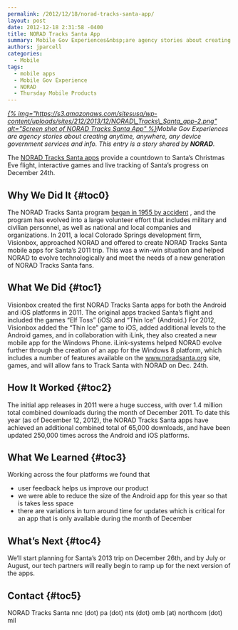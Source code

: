 ```yaml
---
permalink: /2012/12/18/norad-tracks-santa-app/
layout: post
date: 2012-12-18 2:31:58 -0400
title: NORAD Tracks Santa App
summary: Mobile Gov Experiences&nbsp;are agency stories about creating anytime, anywhere, any device government services and info. This entry is a story shared by&nbsp;NORAD. The&nbsp;NORAD Tracks Santa apps&nbsp;provide a countdown to Santa&amp;#8217;s Christmas Eve flight, interactive games and live tracking of Santa&amp;#8217;s progress on December 24th. Why We
authors: jparcell
categories:
  - Mobile
tags:
  - mobile apps
  - Mobile Gov Experience
  - NORAD
  - Thursday Mobile Products
---
```


_[{% img="https://s3.amazonaws.com/sitesusa/wp-content/uploads/sites/212/2013/12/NORAD\_Tracks\_Santa_app-2.png" alt="Screen shot of NORAD Tracks Santa App" %}](https://s3.amazonaws.com/sitesusa/wp-content/uploads/sites/212/2013/12/NORAD_Tracks_Santa_app-2.png)Mobile Gov Experiences are agency stories about creating anytime, anywhere, any device government services and info. This entry is a story shared by **NORAD**._

The <a href="http://www.noradsanta.org/" rel="nofollow">NORAD Tracks Santa apps</a> provide a countdown to Santa&#8217;s Christmas Eve flight, interactive games and live tracking of Santa&#8217;s progress on December 24th.

## <a name="x-Why We Did It"></a>Why We Did It {#toc0}

The NORAD Tracks Santa program <a href="http://www.norad.mil/AboutNORAD/NORADTracksSanta.aspx" rel="nofollow">began in 1955 by accident</a> , and the program has evolved into a large volunteer effort that includes military and civilian personnel, as well as national and local companies and organizations. In 2011, a local Colorado Springs development firm, Visionbox, approached NORAD and offered to create NORAD Tracks Santa mobile apps for Santa&#8217;s 2011 trip. This was a win-win situation and helped NORAD to evolve technologically and meet the needs of a new generation of NORAD Tracks Santa fans.

## <a name="x-What We Did"></a>What We Did {#toc1}

Visionbox created the first NORAD Tracks Santa apps for both the Android and iOS platforms in 2011. The original apps tracked Santa&#8217;s flight and included the games &#8220;Elf Toss&#8221; (iOS) and &#8220;Thin Ice&#8221; (Android.) For 2012, Visionbox added the “Thin Ice” game to iOS, added additional levels to the Android games, and in collaboration with iLink, they also created a new mobile app for the Windows Phone. iLink-systems helped NORAD evolve further through the creation of an app for the Windows 8 platform, which includes a number of features available on the <a href="http://www.noradsanta.org/" rel="nofollow">www.noradsanta.org</a> site, games, and will allow fans to Track Santa with NORAD on Dec. 24th.

## <a name="x-How It Worked"></a>How It Worked {#toc2}

The initial app releases in 2011 were a huge success, with over 1.4 million total combined downloads during the month of December 2011. To date this year (as of December 12, 2012), the NORAD Tracks Santa apps have achieved an additional combined total of 65,000 downloads, and have been updated 250,000 times across the Android and iOS platforms.

## <a name="x-What We Learned"></a>What We Learned {#toc3}

Working across the four platforms we found that

  * user feedback helps us improve our product
  * we were able to reduce the size of the Android app for this year so that is takes less space
  * there are variations in turn around time for updates which is critical for an app that is only available during the month of December

## <a name="x-What's Next"></a>What&#8217;s Next {#toc4}

We&#8217;ll start planning for Santa&#8217;s 2013 trip on December 26th, and by July or August, our tech partners will really begin to ramp up for the next version of the apps.

## <a name="x-Contact"></a>Contact {#toc5}

NORAD Tracks Santa nnc (dot) pa (dot) nts (dot) omb (at) northcom (dot) mil